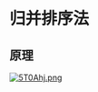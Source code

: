 # 归并排序法

## 原理

[![5T0Ahj.png](https://z3.ax1x.com/2021/10/27/5T0Ahj.png)](https://imgtu.com/i/5T0Ahj)